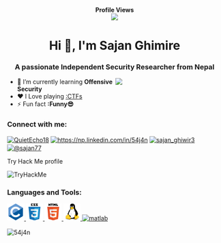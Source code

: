 <p align="center"> 
  <b>Profile Views</b><br>
  <img src="https://profile-counter.glitch.me/54J4N/count.svg"/>
</p>
<h1 align="center">Hi 👋, I'm Sajan Ghimire</h1>
<h3 align="center">A passionate Independent Security Researcher from Nepal</h3>

<img src="https://media.tenor.com/nf985lW6iawAAAAC/anonymous-hacker.gif" width=250  align="right" >

- 🌱 I’m currently learning **Offensive Security**
- ❤️ I Love playing [:CTFs](:CTFs)
- ⚡ Fun fact **:Funny😎**

<h3 align="left">Connect with me:</h3>
<p align="left">
<a href="https://twitter.com/QuietEcho18" target="blank"><img align="center" src="https://raw.githubusercontent.com/rahuldkjain/github-profile-readme-generator/master/src/images/icons/Social/twitter.svg" alt="QuietEcho18" height="30" width="40" /></a>
<a href="https://np.linkedin.com/in/54j4n" target="blank"><img align="center" src="https://raw.githubusercontent.com/rahuldkjain/github-profile-readme-generator/master/src/images/icons/Social/linked-in-alt.svg" alt="https://np.linkedin.com/in/54j4n" height="30" width="40" /></a>
<a href="https://instagram.com/sajan_ghiwir3" target="blank"><img align="center" src="https://raw.githubusercontent.com/rahuldkjain/github-profile-readme-generator/master/src/images/icons/Social/instagram.svg" alt="sajan_ghiwir3" height="30" width="40" /></a>
<a href="https://medium.com/@inksecghiwir3" target="blank"><img align="center" src="https://raw.githubusercontent.com/rahuldkjain/github-profile-readme-generator/master/src/images/icons/Social/medium.svg" alt="@sajan77" height="30" width="40" /></a>
</p>

Try Hack Me profile

<img src="https://tryhackme-badges.s3.amazonaws.com/.SajanGhimire..png" alt="TryHackMe">

<h3 align="left">Languages and Tools:</h3>
<p align="left"> <a href="https://www.cprogramming.com/" target="_blank" rel="noreferrer"> <img src="https://raw.githubusercontent.com/devicons/devicon/master/icons/c/c-original.svg" alt="c" width="40" height="40"/> </a> <a href="https://www.w3schools.com/css/" target="_blank" rel="noreferrer"> <img src="https://raw.githubusercontent.com/devicons/devicon/master/icons/css3/css3-original-wordmark.svg" alt="css3" width="40" height="40"/> </a> <a href="https://www.w3.org/html/" target="_blank" rel="noreferrer"> <img src="https://raw.githubusercontent.com/devicons/devicon/master/icons/html5/html5-original-wordmark.svg" alt="html5" width="40" height="40"/> </a> <a href="https://www.linux.org/" target="_blank" rel="noreferrer"> <img src="https://raw.githubusercontent.com/devicons/devicon/master/icons/linux/linux-original.svg" alt="linux" width="40" height="40"/> </a> <a href="https://www.mathworks.com/" target="_blank" rel="noreferrer"> <img src="https://upload.wikimedia.org/wikipedia/commons/2/21/Matlab_Logo.png" alt="matlab" width="40" height="40"/> </a> </p>

<p><img align="center" src="https://github-readme-streak-stats.herokuapp.com/?user=54j4n&" alt="54j4n" /></p>
